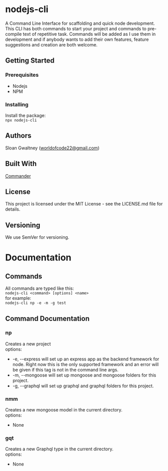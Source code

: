 # nodejs-cli
A Command Line Interface for scaffolding and quick node development. This CLI has both commands to start your project and commands to pre-compile text of repetitive task. Commands will be added as I use them in development and if anybody wants to add their own features, feature suggestions and creation are both welcome.
## Getting Started
### Prerequisites
* Nodejs
* NPM
### Installing
Install the package:   
``` npx nodejs-cli ```
## Authors
Sloan Gwaltney (worldofcode22@gmail.com)
## Built With
[Commander](https://www.npmjs.com/package/commander)
## License
This project is licensed under the MIT License - see the LICENSE.md file for details.
## Versioning
We use SemVer for versioning.

# Documentation
## Commands
All commands are typed like this:   
``` nodejs-cli <command> [options] <name> ```   
for example:   
``` nodejs-cli np -e -m -g test ```   
## Command Documentation
### np
Creates a new project   
options:   
* -e, --express will set up an express app as the backend framework for node. Right now this is the only supported framework and an error will be given if this tag is not in the command line args.
* -m, --mongoose will set up mongoose and mongoose folders for this project.
* -g, --graphql will set up graphql and graphql folders for this project.
### nmm
Creates a new mongoose model in the current directory.   
options:   
* None
### gqt
Creates a new Graphql type in the current directory.   
options:   
* None
